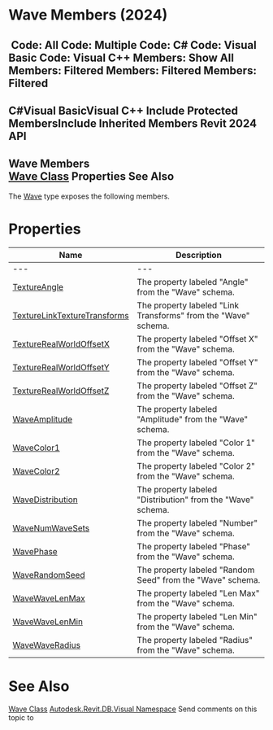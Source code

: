 # Wave Members (2024)

﻿
 Code: All Code: Multiple Code: C# Code: Visual Basic Code: Visual C++  Members: Show All Members: Filtered Members: Filtered Members: Filtered   
---  
C#Visual BasicVisual C++
Include Protected MembersInclude Inherited Members
Revit 2024 API  
---  
Wave Members  
[Wave Class](9c0cc26f-f6ae-708e-5612-d3d181058174.md "Wave Class") Properties See Also  
---  
The [Wave](9c0cc26f-f6ae-708e-5612-d3d181058174.md "Wave Class") type exposes the following members.
# Properties
| Name | Description |
| --- | --- |
| --- | --- | --- |
| [TextureAngle](fc25c8d6-1123-27e1-528d-01820566fb60.md "TextureAngle Property") | The property labeled "Angle" from the "Wave" schema. |
| [TextureLinkTextureTransforms](ff3b0b97-9b83-e9c2-b5d2-de89b037f329.md "TextureLinkTextureTransforms Property") | The property labeled "Link Transforms" from the "Wave" schema. |
| [TextureRealWorldOffsetX](1b94d1ce-863e-9b5e-bb10-a82ddca75b47.md "TextureRealWorldOffsetX Property") | The property labeled "Offset X" from the "Wave" schema. |
| [TextureRealWorldOffsetY](f77e1bae-a639-e701-d114-fd34bc00bbdc.md "TextureRealWorldOffsetY Property") | The property labeled "Offset Y" from the "Wave" schema. |
| [TextureRealWorldOffsetZ](ae907aa3-3aa4-f758-d75d-ce49e88fc131.md "TextureRealWorldOffsetZ Property") | The property labeled "Offset Z" from the "Wave" schema. |
| [WaveAmplitude](bafda654-60bf-11d8-d38c-4825dd61bedd.md "WaveAmplitude Property") | The property labeled "Amplitude" from the "Wave" schema. |
| [WaveColor1](1765500b-9e5d-5a13-097f-23127c82359f.md "WaveColor1 Property") | The property labeled "Color 1" from the "Wave" schema. |
| [WaveColor2](306618d7-942f-3b2c-4b1d-a61dd5a2acbe.md "WaveColor2 Property") | The property labeled "Color 2" from the "Wave" schema. |
| [WaveDistribution](c456cdc0-3fcc-1c68-0395-c1622e896d1b.md "WaveDistribution Property") | The property labeled "Distribution" from the "Wave" schema. |
| [WaveNumWaveSets](2f20cba2-c6d4-6116-73dc-e607cfc49ff3.md "WaveNumWaveSets Property") | The property labeled "Number" from the "Wave" schema. |
| [WavePhase](207eb9fd-ba9c-3894-740b-a2e2642ea5c5.md "WavePhase Property") | The property labeled "Phase" from the "Wave" schema. |
| [WaveRandomSeed](c1e86fae-72f8-31b7-74b8-c2b1b9b30c05.md "WaveRandomSeed Property") | The property labeled "Random Seed" from the "Wave" schema. |
| [WaveWaveLenMax](9b785b5c-cb11-518e-ed5f-6c60add89acd.md "WaveWaveLenMax Property") | The property labeled "Len Max" from the "Wave" schema. |
| [WaveWaveLenMin](77a4660e-a59f-1a10-5ab0-38edafa84251.md "WaveWaveLenMin Property") | The property labeled "Len Min" from the "Wave" schema. |
| [WaveWaveRadius](216a0a9b-4d2b-1323-9b4b-24db29f6fad4.md "WaveWaveRadius Property") | The property labeled "Radius" from the "Wave" schema. |

# See Also
[Wave Class](9c0cc26f-f6ae-708e-5612-d3d181058174.md "Wave Class")
[Autodesk.Revit.DB.Visual Namespace](f5a10581-6ac2-be19-0e32-f87d05bc8b83.md "Autodesk.Revit.DB.Visual Namespace")
Send comments on this topic to 